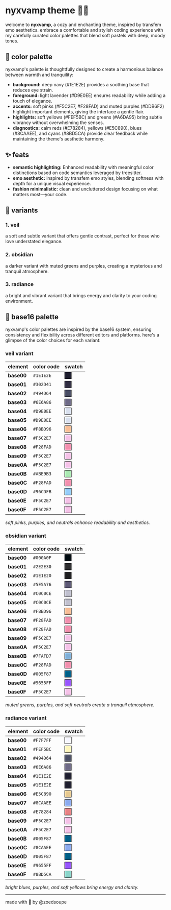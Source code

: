 # nyxvamp theme 🌙✨

welcome to **nyxvamp**, a cozy and enchanting theme, inspired by transfem emo aesthetics. embrace a comfortable and stylish coding experience with my carefully curated color palettes that blend soft pastels with deep, moody tones.

## 🌈 **color palette**

nyxvamp's palette is thoughtfully designed to create a harmonious balance between warmth and tranquility:

- **background:** deep navy (#1E1E2E) provides a soothing base that reduces eye strain.
- **foreground:** light lavender (#D9E0EE) ensures readability while adding a touch of elegance.
- **accents:** soft pinks (#F5C2E7, #F28FAD) and muted purples (#DDB6F2) highlight important elements, giving the interface a gentle flair.
- **highlights:** soft yellows (#FEF5BC) and greens (#A6DA95) bring subtle vibrancy without overwhelming the senses.
- **diagnostics:** calm reds (#E78284), yellows (#E5C890), blues (#8CAAEE), and cyans (#8BD5CA) provide clear feedback while maintaining the theme's aesthetic harmony.

## ✨ **feats**

- **semantic highlighting:** Enhanced readability with meaningful color distinctions based on code semantics leveraged by treesitter.
- **emo aesthetic:** inspired by transfem emo styles, blending softness with depth for a unique visual experience.
- **fashion minimalistic:** clean and uncluttered design focusing on what matters most—your code.

## 🌸 variants

### 1. veil
a soft and subtle variant that offers gentle contrast, perfect for those who love understated elegance.

### 2. obsidian
a darker variant with muted greens and purples, creating a mysterious and tranquil atmosphere.

### 3. radiance
a bright and vibrant variant that brings energy and clarity to your coding environment.

## 🎨 base16 palette

nyxvamp's color palettes are inspired by the base16 system, ensuring consistency and flexibility across different editors and platforms. here's a glimpse of the color choices for each variant:

### **veil variant**

| element          | color code | swatch                                                                 |
|------------------|------------|------------------------------------------------------------------------|
| **base00**       | `#1E1E2E`  | <span style="display:inline-block;width:20px;height:20px;background-color:#1E1E2E;border:1px solid #000;"></span> |
| **base01**       | `#302D41`  | <span style="display:inline-block;width:20px;height:20px;background-color:#302D41;border:1px solid #000;"></span> |
| **base02**       | `#494D64`  | <span style="display:inline-block;width:20px;height:20px;background-color:#494D64;border:1px solid #000;"></span> |
| **base03**       | `#6E6A86`  | <span style="display:inline-block;width:20px;height:20px;background-color:#6E6A86;border:1px solid #000;"></span> |
| **base04**       | `#D9E0EE`  | <span style="display:inline-block;width:20px;height:20px;background-color:#D9E0EE;border:1px solid #000;"></span> |
| **base05**       | `#D9E0EE`  | <span style="display:inline-block;width:20px;height:20px;background-color:#D9E0EE;border:1px solid #000;"></span> |
| **base06**       | `#F8BD96`  | <span style="display:inline-block;width:20px;height:20px;background-color:#F8BD96;border:1px solid #000;"></span> |
| **base07**       | `#F5C2E7`  | <span style="display:inline-block;width:20px;height:20px;background-color:#F5C2E7;border:1px solid #000;"></span> |
| **base08**       | `#F28FAD`  | <span style="display:inline-block;width:20px;height:20px;background-color:#F28FAD;border:1px solid #000;"></span> |
| **base09**       | `#F5C2E7`  | <span style="display:inline-block;width:20px;height:20px;background-color:#F5C2E7;border:1px solid #000;"></span> |
| **base0A**       | `#F5C2E7`  | <span style="display:inline-block;width:20px;height:20px;background-color:#F5C2E7;border:1px solid #000;"></span> |
| **base0B**       | `#ABE9B3`  | <span style="display:inline-block;width:20px;height:20px;background-color:#ABE9B3;border:1px solid #000;"></span> |
| **base0C**       | `#F28FAD`  | <span style="display:inline-block;width:20px;height:20px;background-color:#F28FAD;border:1px solid #000;"></span> |
| **base0D**       | `#96CDFB`  | <span style="display:inline-block;width:20px;height:20px;background-color:#96CDFB;border:1px solid #000;"></span> |
| **base0E**       | `#F5C2E7`  | <span style="display:inline-block;width:20px;height:20px;background-color:#F5C2E7;border:1px solid #000;"></span> |
| **base0F**       | `#F5C2E7`  | <span style="display:inline-block;width:20px;height:20px;background-color:#F5C2E7;border:1px solid #000;"></span> |

*soft pinks, purples, and neutrals enhance readability and aesthetics.*

### **obsidian variant**

| element          | color code | swatch                                                                 |
|------------------|------------|------------------------------------------------------------------------|
| **base00**       | `#000A0F`  | <span style="display:inline-block;width:20px;height:20px;background-color:#000A0F;border:1px solid #000;"></span> |
| **base01**       | `#2E2E30`  | <span style="display:inline-block;width:20px;height:20px;background-color:#2E2E30;border:1px solid #000;"></span> |
| **base02**       | `#1E1E20`  | <span style="display:inline-block;width:20px;height:20px;background-color:#1E1E20;border:1px solid #000;"></span> |
| **base03**       | `#5E5A76`  | <span style="display:inline-block;width:20px;height:20px;background-color:#5E5A76;border:1px solid #000;"></span> |
| **base04**       | `#C0C0CE`  | <span style="display:inline-block;width:20px;height:20px;background-color:#C0C0CE;border:1px solid #000;"></span> |
| **base05**       | `#C0C0CE`  | <span style="display:inline-block;width:20px;height:20px;background-color:#C0C0CE;border:1px solid #000;"></span> |
| **base06**       | `#F8BD96`  | <span style="display:inline-block;width:20px;height:20px;background-color:#F8BD96;border:1px solid #000;"></span> |
| **base07**       | `#F28FAD`  | <span style="display:inline-block;width:20px;height:20px;background-color:#F28FAD;border:1px solid #000;"></span> |
| **base08**       | `#F28FAD`  | <span style="display:inline-block;width:20px;height:20px;background-color:#F28FAD;border:1px solid #000;"></span> |
| **base09**       | `#F5C2E7`  | <span style="display:inline-block;width:20px;height:20px;background-color:#F5C2E7;border:1px solid #000;"></span> |
| **base0A**       | `#F5C2E7`  | <span style="display:inline-block;width:20px;height:20px;background-color:#F5C2E7;border:1px solid #000;"></span> |
| **base0B**       | `#7FAFD7`  | <span style="display:inline-block;width:20px;height:20px;background-color:#7FAFD7;border:1px solid #000;"></span> |
| **base0C**       | `#F28FAD`  | <span style="display:inline-block;width:20px;height:20px;background-color:#F28FAD;border:1px solid #000;"></span> |
| **base0D**       | `#005F87`  | <span style="display:inline-block;width:20px;height:20px;background-color:#005F87;border:1px solid #000;"></span> |
| **base0E**       | `#9655FF`  | <span style="display:inline-block;width:20px;height:20px;background-color:#9655FF;border:1px solid #000;"></span> |
| **base0F**       | `#F5C2E7`  | <span style="display:inline-block;width:20px;height:20px;background-color:#F5C2E7;border:1px solid #000;"></span> |

*muted greens, purples, and soft neutrals create a tranquil atmosphere.*

### **radiance variant**

| element          | color code | swatch                                                                 |
|------------------|------------|------------------------------------------------------------------------|
| **base00**       | `#F7F7FF`  | <span style="display:inline-block;width:20px;height:20px;background-color:#F7F7FF;border:1px solid #000;"></span> |
| **base01**       | `#FEF5BC`  | <span style="display:inline-block;width:20px;height:20px;background-color:#FEF5BC;border:1px solid #000;"></span> |
| **base02**       | `#494D64`  | <span style="display:inline-block;width:20px;height:20px;background-color:#494D64;border:1px solid #000;"></span> |
| **base03**       | `#6E6A86`  | <span style="display:inline-block;width:20px;height:20px;background-color:#6E6A86;border:1px solid #000;"></span> |
| **base04**       | `#1E1E2E`  | <span style="display:inline-block;width:20px;height:20px;background-color:#1E1E2E;border:1px solid #000;"></span> |
| **base05**       | `#1E1E2E`  | <span style="display:inline-block;width:20px;height:20px;background-color:#1E1E2E;border:1px solid #000;"></span> |
| **base06**       | `#E5C890`  | <span style="display:inline-block;width:20px;height:20px;background-color:#E5C890;border:1px solid #000;"></span> |
| **base07**       | `#8CAAEE`  | <span style="display:inline-block;width:20px;height:20px;background-color:#8CAAEE;border:1px solid #000;"></span> |
| **base08**       | `#E78284`  | <span style="display:inline-block;width:20px;height:20px;background-color:#E78284;border:1px solid #000;"></span> |
| **base09**       | `#F5C2E7`  | <span style="display:inline-block;width:20px;height:20px;background-color:#F5C2E7;border:1px solid #000;"></span> |
| **base0A**       | `#F5C2E7`  | <span style="display:inline-block;width:20px;height:20px;background-color:#F5C2E7;border:1px solid #000;"></span> |
| **base0B**       | `#005F87`  | <span style="display:inline-block;width:20px;height:20px;background-color:#005F87;border:1px solid #000;"></span> |
| **base0C**       | `#8CAAEE`  | <span style="display:inline-block;width:20px;height:20px;background-color:#8CAAEE;border:1px solid #000;"></span> |
| **base0D**       | `#005F87`  | <span style="display:inline-block;width:20px;height:20px;background-color:#005F87;border:1px solid #000;"></span> |
| **base0E**       | `#9655FF`  | <span style="display:inline-block;width:20px;height:20px;background-color:#9655FF;border:1px solid #000;"></span> |
| **base0F**       | `#8BD5CA`  | <span style="display:inline-block;width:20px;height:20px;background-color:#8BD5CA;border:1px solid #000;"></span> |

*bright blues, purples, and soft yellows bring energy and clarity.*

---

made with 💖 by @zoedsoupe
